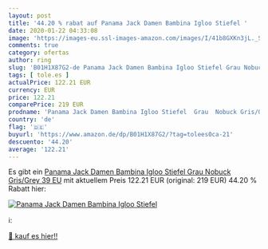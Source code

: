 ```yaml
---
layout: post
title: '44.20 % rabat auf Panama Jack Damen Bambina Igloo Stiefel '
date: 2020-01-22 04:33:08
image: 'https://images-eu.ssl-images-amazon.com/images/I/41b8GXKn3jL._SL200_.jpg'
comments: true
category: ofertas
author: ring
slug: 'B01H1X87G2-de Panama Jack Damen Bambina Igloo Stiefel Grau Nobuck...'
tags: [ tole.es ]
actualPrice: 122.21 EUR
currency: EUR
price: 122.21
comparePrice: 219 EUR
prodname: 'Panama Jack Damen Bambina Igloo Stiefel  Grau  Nobuck Gris/Grey   39 EU'
country: 'de'
flag: '🇩🇪'
buyurl: 'https://www.amazon.de/dp/B01H1X87G2/?tag=tolees0ca-21'
descuento: '44.20'
average: '122.21'
---
```


Es gibt ein [Panama Jack Damen Bambina Igloo Stiefel  Grau  Nobuck Gris/Grey   39 EU](https://www.amazon.de/dp/B01H1X87G2/?tag=tolees0ca-21) mit aktuellem Preis 122.21 EUR (original: 219 EUR) 44.20 % Rabatt hier:

[![Panama Jack Damen Bambina Igloo Stiefel ](https://images-eu.ssl-images-amazon.com/images/I/41b8GXKn3jL._SL200_.jpg)](https://www.amazon.de/dp/B01H1X87G2/?tag=tolees0ca-21)

ℹ️:


[🛒 kauf es hier!!](https://www.amazon.de/dp/B01H1X87G2/?tag=tolees0ca-21)
